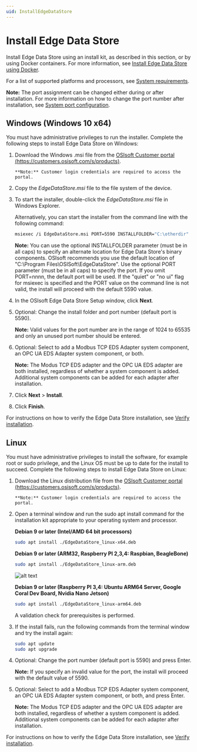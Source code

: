 ```yaml
---
uid: InstallEdgeDataStore
---
```


# Install Edge Data Store

Install Edge Data Store using an install kit, as described in this section, or by using Docker containers. For more information, see [Install Edge Data Store using Docker](xref:edgeDocker).

For a list of supported platforms and processors, see [System requirements](xref:SystemRequirements).

**Note:**  The port assignment can be changed either during or after installation. For more information on how to change the port number after installation, see [System port configuration](xref:SystemPortConfiguration).

## Windows (Windows 10 x64)

You must have administrative privileges to run the installer. Complete the following steps to install Edge Data Store on Windows:

1. Download the Windows .msi file from the [OSIsoft Customer portal (https://customers.osisoft.com/s/products)](https://customers.osisoft.com/s/products).

       **Note:** Customer login credentials are required to access the portal.

2. Copy the _EdgeDataStore.msi_ file to the file system of the device.
3. To start the installer, double-click the _EdgeDataStore.msi_ file in Windows Explorer.

    Alternatively, you can start the installer from the command line with the following command:

    ```bash
    msiexec /i EdgeDataStore.msi PORT=5590 INSTALLFOLDER="C:\otherdir"
    ```

    **Note:** You can use the optional INSTALLFOLDER parameter (must be in all caps) to specify an alternate location for Edge Data Store's binary components. OSIsoft recommends you use the default location of "C:\Program Files\OSISoft\EdgeDataStore". Use the optional PORT parameter (must be in all caps) to specify the port. If you omit PORT=nnnn, the default port will be used. If the "quiet" or "no ui" flag for msiexec is specified and the PORT value on the command line is not valid, the install will proceed with the default 5590 value.

4. In the OSIsoft Edge Data Store Setup window, click **Next**.
5. Optional: Change the install folder and port number (default port is 5590).

   **Note:** Valid values for the port number are in the range of 1024 to 65535 and only an unused port number should be entered.  
    
6. Optional: Select to add a Modbus TCP EDS Adapter system component, an OPC UA EDS Adapter system component, or both.

    **Note:** The Modus TCP EDS adapter and the OPC UA EDS adapter are both installed, regardless of whether a system component is added. Additional system components can be added for each adapter after installation.

7. Click **Next** > **Install**.
    
8. Click **Finish**.

For instructions on how to verify the Edge Data Store installation, see [Verify installation](xref:VerifyInstallation).

## Linux

You must have administrative privileges to install the software, for example root or sudo privilege, and the Linux OS must be up to date for the install to succeed. Complete the following steps to install Edge Data Store on Linux:

1. Download the Linux distribution file from the [OSIsoft Customer portal (https://customers.osisoft.com/s/products)](https://customers.osisoft.com/s/products).

       **Note:** Customer login credentials are required to access the portal.

2. Open a terminal window and run the sudo apt install command for the installation kit appropriate to your operating system and processor. 

    **Debian 9 or later (Intel/AMD 64 bit processors)**

    ```bash
    sudo apt install ./EdgeDataStore_linux-x64.deb
    ```

    **Debian 9 or later (ARM32, Raspberry PI 2,3,4: Raspbian, BeagleBone)**

    ```bash
    sudo apt install ./EdgeDataStore_linux-arm.deb
    ```

    ![alt text](https://osisoft.github.io/Edge-Data-Store-Docs/V1/images/LinuxInstall1.jpg "Linux Installation")

    **Debian 9 or later (Raspberry PI 3,4: Ubuntu ARM64 Server, Google Coral Dev Board, Nvidia Nano Jetson)**

    ```bash
    sudo apt install ./EdgeDataStore_linux-arm64.deb
    ```

    A validation check for prerequisites is performed. 

3. If the install fails, run the following commands from the terminal window and try the install again:

    ```bash
    sudo apt update
    sudo apt upgrade
    ```

4. Optional: Change the port number (default port is 5590) and press Enter. 

   **Note:** If you specify an invalid value for the port, the install will proceed with the default value of 5590.

5. Optional: Select to add a Modbus TCP EDS Adapter system component, an OPC UA EDS Adapter system component, or both, and press Enter.

    **Note:** The Modus TCP EDS adapter and the OPC UA EDS adapter are both installed, regardless of whether a system component is added. Additional system components can be added for each adapter after installation.

For instructions on how to verify the Edge Data Store installation, see [Verify installation](xref:VerifyInstallation).
